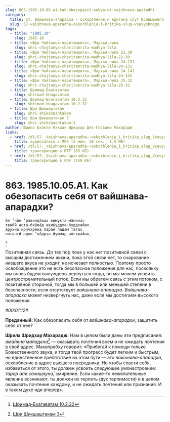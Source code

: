 ```yaml
---
slug: 863-1985-10-05-a1-kak-obezopasit-sebya-ot-vajshnava-aparadhi
category:
  title: 57. Вайшнава-апарадха - оскорбление и критика слуг Всевышнего
  slug: 57-vaishnava-aparadha-oskorblenie-i-kritika-slug-vsevyshnego
tags:
  - title: "1985.10"
    slug: 1985-10
  - title: «Шри Чайтанья-чаритамрита», Мадхья-лила
    slug: shri-chajtanya-charitamrita-madhya-lila
  - title: «Шри Чайтанья-чаритамрита», Мадхья-лила 22.30
    slug: shri-chajtanya-charitamrita-madhya-lila-22-30
  - title: «Шри Чайтанья-чаритамрита», Мадхья-лила 24.131
    slug: shri-chajtanya-charitamrita-madhya-lila-24-131
  - title: «Шри Чайтанья-чаритамрита», Мадхья-лила 24.141
    slug: shri-chajtanya-charitamrita-madhya-lila-24-141
  - title: «Шри Чайтанья-чаритамрита», Мадхья-лила 25.32
    slug: shri-chajtanya-charitamrita-madhya-lila-25-32
  - title: Шримад-Бхагаватам
    slug: shrimad-bhagavatam
  - title: Шримад-Бхагаватам 10.2.32
    slug: shrimad-bhagavatam-10-2-32
  - title: Шри Шикшаштакам
    slug: shri-shikshashtakam
  - title: Шри Шикшаштакам 3
    slug: shri-shikshashtakam-3
author: Шрила Бхакти Ракшак Шридхар Дев-Госвами Махарадж
links:
  - href: /dl/57._Vaishnava-aparadha--oskorblenie_i_kritika_slug_Vsevyshnego/863_1985.10.05.A1_SridharMj_Kak_obezopasit_sebya_ot_vayshnava-aparadhi.mp3
    title: аудиозапись в MP3 (2 мин. 38 сек., 1,5 МБ)
  - href: /dl/57._Vaishnava-aparadha--oskorblenie_i_kritika_slug_Vsevyshnego/863_1985.10.05.A1_SridharMj_Kak_obezopasit_sebya_ot_vayshnava-aparadhi.rtf
    title: транскрипцию в RTF (63 КБ)
  - href: /dl/57._Vaishnava-aparadha--oskorblenie_i_kritika_slug_Vsevyshnego/863_1985.10.05.A1_SridharMj_Kak_obezopasit_sebya_ot_vayshnava-aparadhi.pdf
    title: транскрипцию в PDF (149 КБ)
---
```


# 863. 1985.10.05.A1. Как обезопасить себя от вайшнава-апарадхи?

    йе ‘нйе ‘равинда̄кша вимукта-ма̄нинас
    твайй аста-бха̄ва̄д авиш́уддха-буддхайах̣
    а̄рухйа кр̣ччхрен̣а парам̇ падам̇ татах̣
    патантй адхо ‘на̄др̣та-йушмад-ан̇гхрайах̣
[^_ftn1]

Позитивная связь. До тех пор пока у нас нет позитивной связи с высшим достижением жизни, пока этой связи нет, то очарование низшего вкуса не уходит, не исчезает полностью. Поэтому просто освобождение это не есть безопасное положение для нас, поскольку мы вновь будем вынуждены вернуться сюда, но мы можем уловить центростремительный поток. Если мы обретем связь с этим потоком, с позитивной стороной, тогда мы в большей или меньшей степени в безопасности, если отсутствует *вайшнава-апарадха*. *Вайшнава-апарадха* может низвергнуть нас, даже если мы достигаем высокого положения.

*#00:01:12#*

**Преданный:** Как обезопасить себя от *вайшнава-апарадхи*, защитить себя от нее?

**Шрила Шридхар Махарадж:** Нам в целом были даны эти предписания: *ама̄нина̄ ма̄надена*[^_ftn2] — оказывать почтения всем и не ожидать почтения в свой адрес. Махапрабху говорит: «Прибегай к помощи только Божественного звука, и тогда твой прогресс будет легким и быстрым, но единственное препятствие на этом пути — это *вайшнава-апарадха*, оскорбление в адрес высшего посредника. Но чтобы спасти себя, избавиться от этого, ты должен усвоить следующее умонастроение: *тарор апи сахиш̣н̣уна̄*, смирение. Если какие-то нежелательные явление возникают, ты должен их терпеть (дух терпимости) и в целом оказывать почтение каждому, и не ожидать почтения или признания. И в таком духе иди вперед».



[^_ftn1]: [Шримад-Бхагаватам 10.2.32](../notes/shrimad-bhagavatam/shrimad-bhagavatam-10-2-32.md)

[^_ftn2]: [Шри Шикшаштакам 3](../notes/shri-shikshashtakam/shri-shikshashtakam-3.md)
